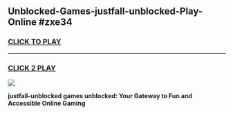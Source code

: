 
## Unblocked-Games-justfall-unblocked-Play-Online #zxe34
<h3>
<a href="https://news.freeplayer.one?title=justfall-unblocked&ref=3">CLICK TO PLAY</a></h3>
<hr>

<h3>
<a href="https://news.freeplayer.one?title=justfall-unblocked&ref=3">CLICK 2 PLAY</a>
  
</h3>

<a href="https://news.freeplayer.one?title=justfall-unblocked&ref=3"><img src="https://clearcache.store/games.png"></a>


**justfall-unblocked games unblocked: Your Gateway to Fun and Accessible Online Gaming**

